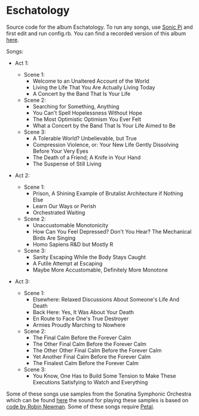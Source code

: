 # Eschatology
Source code for the album Eschatology. To run any songs, use [Sonic Pi](https://sonic-pi.net/) and first edit and run config.rb. You can find a recorded version of this album [here](https://junber.bandcamp.com/album/eschatology).

Songs:
- Act 1:
	- Scene 1:
		- Welcome to an Unaltered Account of the World
		- Living the Life That You Are Actually Living Today
		- A Concert by the Band That Is Your Life
	- Scene 2:
		- Searching for Something, Anything
		- You Can't Spell Hopelessness Without Hope
		- The Most Optimistic Optimism You Ever Felt
		- What a Concert by the Band That Is Your Life Aimed to Be
	- Scene 3:
		- A Tolerable World? Unbelievable, but True
		- Compression Violence, or: Your New Life Gently Dissolving Before Your Very Eyes
		- The Death of a Friend; A Knife in Your Hand
		- The Suspense of Still Living

- Act 2:
	- Scene 1:
		- Prison, A Shining Example of Brutalist Architecture if Nothing Else
		- Learn Our Ways or Perish
		- Orchestrated Waiting
	- Scene 2:
		- Unaccustomable Monotonicity
		- How Can You Feel Depressed? Don't You Hear? The Mechanical Birds Are Singing
		- Homo Sapiens R&D but Mostly R
	- Scene 3:
		- Sanity Escaping While the Body Stays Caught
		- A Futile Attempt at Escaping
		- Maybe More Accustomable, Definitely More Monotone


- Act 3:
	- Scene 1:
		- Elsewhere: Relaxed Discussions About Someone's Life And Death
		- Back Here: Yes, It Was About Your Death
		- En Route to Face One's True Destroyer
		- Armies Proudly Marching to Nowhere
	- Scene 2:
		- The Final Calm Before the Forever Calm
		- The Other Final Calm Before the Forever Calm
		- The Other Other Final Calm Before the Forever Calm
		- Yet Another Final Calm Before the Forever Calm
		- The Finalest Calm Before the Forever Calm
	- Scene 3:
		- You Know, One Has to Build Some Tension to Make These Executions Satisfying to Watch and Everything


Some of these songs use samples from the Sonatina Symphonic Orchestra which can be found [here](https://github.com/peastman/sso) the sound for playing these samples is based on [code by Robin Newman](https://rbnrpi.wordpress.com/2016/03/16/sonatina-symphonic-orchestra-revisited-to-give-55-sample-voices-for-sonic-pi/). Some of these songs require [Petal](https://github.com/siaflab/petal).
